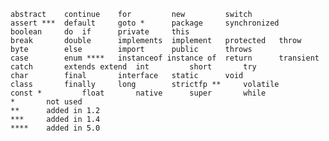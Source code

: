 
    abstract 	continue 	for 	    new 	    switch
    assert *** 	default 	goto * 	    package 	synchronized
    boolean 	do 	if 	    private 	this
    break 	    double 	    implements  implement	protected 	throw
    byte 	    else 	    import 	    public 	    throws
    case 	    enum **** 	instanceof instance of 	return 	    transient
    catch 	    extends extend 	int 	    short 	    try
    char 	    final 	    interface 	static 	    void
    class 	    finally 	long 	    strictfp ** 	volatile
    const * 	    float 	    native 	    super 	    while
    * 	  	not used
    ** 	  	added in 1.2
    *** 	added in 1.4
    **** 	added in 5.0




